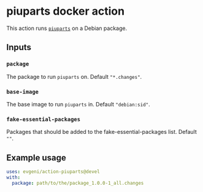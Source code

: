 # piuparts docker action

This action runs [`piuparts`](https://salsa.debian.org/debian/piuparts) on a Debian package.

## Inputs

### `package`

The package to run `piuparts` on. Default `"*.changes"`.

### `base-image`

The base image to run `piuparts` in. Default `"debian:sid"`.

### `fake-essential-packages`

Packages that should be added to the fake-essential-packages list. Default `""`.

## Example usage

```yaml
uses: evgeni/action-piuparts@devel
with:
  package: path/to/the/package_1.0.0-1_all.changes
```
